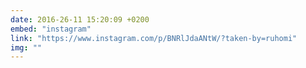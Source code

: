 ```yaml
---
date: 2016-26-11 15:20:09 +0200
embed: "instagram"
link: "https://www.instagram.com/p/BNRlJdaANtW/?taken-by=ruhomi"
img: ""
---
```


